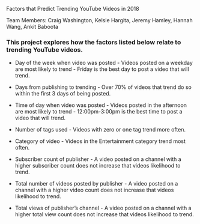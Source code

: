 Factors that Predict Trending YouTube Videos in 2018

Team Members: Craig Washington, Kelsie Hargita, Jeremy Hamley, Hannah Wang, Ankit Baboota



### This project explores how the factors listed below relate to trending YouTube videos.


  -  Day of the week when video was posted
	- Videos posted on a weekday are most likely to trend - Friday is the best day to post a video that will trend.


  -  Days from publishing to trending 
	- Over 70% of videos that trend do so within the first 3 days of being posted.


  -  Time of day when video was posted
	- Videos posted in the afternoon are most likely to trend - 12:00pm-3:00pm is the best time to post a video that will trend.


  -  Number of tags used
	- Videos with zero or one tag trend more often.


  -  Category of video
	- Videos in the Entertainment category trend most often.


  -  Subscriber count of publisher
	- A video posted on a channel with a higher subscriber count does not increase that videos likelihood to trend.


  -  Total number of videos posted by publisher
	- A video posted on a channel with a higher video count does not increase that videos likelihood to trend.


  -  Total views of publisher’s channel 
	- A video posted on a channel with a higher total view count does not increase that videos likelihood to trend.


